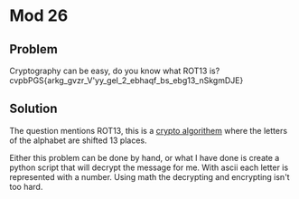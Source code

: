 # Mod 26
## Problem
Cryptography can be easy, do you know what ROT13 is? cvpbPGS{arkg_gvzr_V'yy_gel_2_ebhaqf_bs_ebg13_nSkgmDJE}

## Solution
The question mentions ROT13, this is a [crypto algorithem](https://en.wikipedia.org/wiki/ROT13) where the letters of the alphabet are shifted 13 places.

Either this problem can be done by hand, or what I have done is create a python script that will
decrypt the message for me.  With ascii each letter is represented with a number.  Using math the decrypting and encrypting isn't too hard. 

